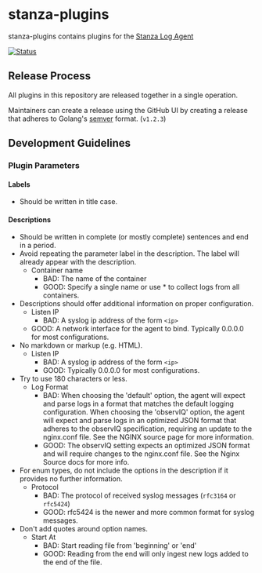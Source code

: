 # stanza-plugins

stanza-plugins contains plugins for the [Stanza Log Agent](https://github.com/observIQ/stanza)

[![Status](https://github.com/observIQ/stanza-plugins/workflows/Test/badge.svg)](https://github.com/observIQ/stanza-plugins/Test)

## Release Process

All plugins in this repository are released together in a single operation.

Maintainers can create a release using the GitHub UI by creating a release that adheres to Golang's [semver](https://godoc.org/github.com/rogpeppe/go-internal/semver) format. (`v1.2.3`)

## Development Guidelines

### Plugin Parameters

#### Labels

* Should be written in title case.

#### Descriptions

* Should be written in complete (or mostly complete) sentences and end in a period.
* Avoid repeating the parameter label in the description. The label will already appear with the description.
  * Container name
    * BAD: The name of the container
    * GOOD: Specify a single name or use * to collect logs from all containers.
* Descriptions should offer additional information on proper configuration.
  * Listen IP
    * BAD: A syslog ip address of the form `<ip>`
   * GOOD: A network interface for the agent to bind. Typically 0.0.0.0 for most configurations.
* No markdown or markup (e.g. HTML).
  * Listen IP
    * BAD: A syslog ip address of the form `<ip>`
    * GOOD: Typically 0.0.0.0 for most configurations.
* Try to use 180 characters or less.
  * Log Format
    * BAD: When choosing the 'default' option, the agent will expect and parse logs in a format that matches the default logging configuration. When choosing the 'observIQ' option, the agent will expect and parse logs in an optimized JSON format that adheres to the observIQ specification, requiring an update to the nginx.conf file. See the NGINX source page for more information.
    * GOOD: The observIQ setting expects an optimized JSON format and will require changes to the nginx.conf file. See the Nginx Source docs for more info.
* For enum types, do not include the options in the description if it provides no further information.
  * Protocol
    * BAD: The protocol of received syslog messages (`rfc3164` or `rfc5424`)
    * GOOD: rfc5424 is the newer and more common format for syslog messages.
* Don't add quotes around option names.
  * Start At
    * BAD: Start reading file from 'beginning' or 'end'
    * GOOD: Reading from the end will only ingest new logs added to the end of the file.
